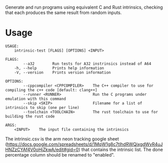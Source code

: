 Generate and run programs using equivalent C and Rust intrinsics, checking that
each produces the same result from random inputs.

# Usage
```
USAGE:
    intrinsic-test [FLAGS] [OPTIONS] <INPUT>

FLAGS:
        --a32        Run tests for A32 instrinsics instead of A64
    -h, --help       Prints help information
    -V, --version    Prints version information

OPTIONS:
        --cppcompiler <CPPCOMPILER>    The C++ compiler to use for compiling the c++ code [default: clang++]
        --runner <RUNNER>              Run the C programs under emulation with this command
        --skip <SKIP>                  Filename for a list of intrinsics to skip (one per line)
        --toolchain <TOOLCHAIN>        The rust toolchain to use for building the rust code

ARGS:
    <INPUT>    The input file containing the intrinsics
```

The intrinsic.csv is the arm neon tracking google sheet (https://docs.google.com/spreadsheets/d/1MqW1g8c7tlhdRWQixgdWvR4uJHNZzCYAf4V0oHjZkwA/edit#gid=0)
that contains the intrinsic list. The done percentage column should be renamed to "enabled".

